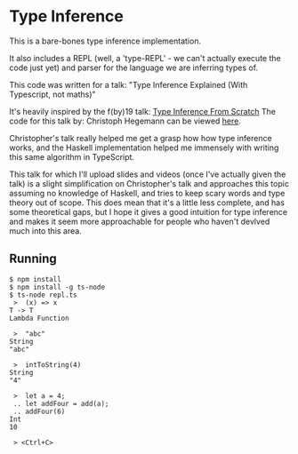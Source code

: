 # Type Inference

This is a bare-bones type inference implementation.

It also includes a REPL (well, a 'type-REPL' - we can't actually execute the code just yet) and parser for the language we are inferring types of.

This code was written for a talk: "Type Inference Explained (With Typescript, not maths)"

It's heavily inspired by the f(by)19 talk: [Type Inference From Scratch](https://www.youtube.com/watch?v=ytPAlhnAKro)
The code for this talk by: Christoph Hegemann can be viewed [here](https://github.com/kritzcreek/fby19/tree/master).

Christopher's talk really helped me get a grasp how how type inference works, and the Haskell implementation helped me immensely with writing this same algorithm in TypeScript.

This talk for which I'll upload slides and videos (once I've actually given the talk) is a slight simplification on Christopher's talk and approaches this topic assuming no knowledge of Haskell, and tries to keep scary words and type theory out of scope. This does mean that it's a little less complete, and has some theoretical gaps, but I hope it gives a good intuition for type inference and makes it seem more approachable for people who haven't devlved much into this area.


## Running

```
$ npm install
$ npm install -g ts-node
$ ts-node repl.ts
 >  (x) => x
T -> T
Lambda Function

 >  "abc"
String
"abc"

 >  intToString(4)
String
"4"

 >  let a = 4;
 .. let addFour = add(a);
 .. addFour(6)
Int
10

 > <Ctrl+C>
```